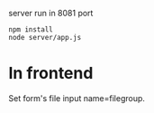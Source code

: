 
server run in 8081 port  

```  
npm install  
node server/app.js  
```

# In frontend  

Set form's file input name=filegroup.